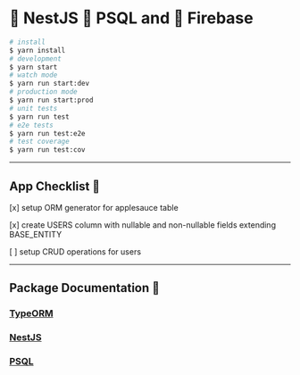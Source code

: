 # 🐺 NestJS 🐘 PSQL and 🦩 Firebase  
```bash
# install
$ yarn install
# development
$ yarn start
# watch mode
$ yarn run start:dev
# production mode
$ yarn run start:prod
# unit tests
$ yarn run test
# e2e tests
$ yarn run test:e2e
# test coverage
$ yarn run test:cov
```

-------------------

## App Checklist 🧾

[x] setup ORM generator for applesauce table

[x] create USERS column with nullable and non-nullable fields extending BASE_ENTITY

[ ] setup CRUD operations for users

------------

## Package Documentation 📝


### [TypeORM](https://typeorm.io/data-source)
### [NestJS](https://docs.nestjs.com/)
### [PSQL](https://www.postgresql.org/docs/16/index.html)

